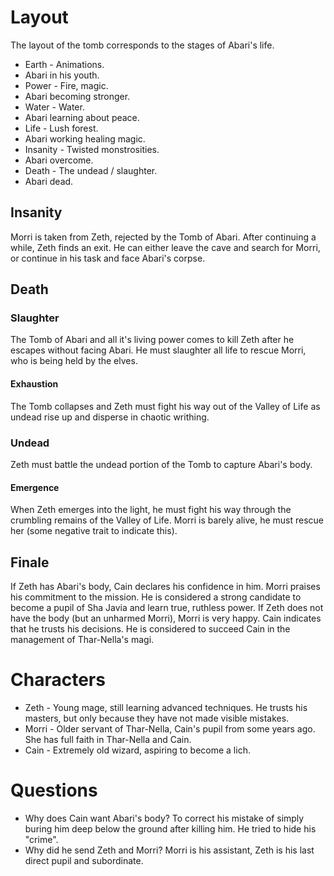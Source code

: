 # Layout
The layout of the tomb corresponds to the stages of Abari's life.

* Earth - Animations.
 * Abari in his youth.
* Power - Fire, magic.
 * Abari becoming stronger.
* Water - Water.
 * Abari learning about peace.
* Life - Lush forest.
 * Abari working healing magic.
* Insanity - Twisted monstrosities.
 * Abari overcome.
* Death - The undead / slaughter.
 * Abari dead.

## Insanity
Morri is taken from Zeth, rejected by the Tomb of Abari. After continuing a while, Zeth finds an exit. He can either leave the cave and search for Morri, or continue in his task and face Abari's corpse.

## Death
### Slaughter
The Tomb of Abari and all it's living power comes to kill Zeth after he escapes without facing Abari. He must slaughter all life to rescue Morri, who is being held by the elves.

#### Exhaustion
The Tomb collapses and Zeth must fight his way out of the Valley of Life as undead rise up and disperse in chaotic writhing.

### Undead
Zeth must battle the undead portion of the Tomb to capture Abari's body.

#### Emergence
When Zeth emerges into the light, he must fight his way through the crumbling remains of the Valley of Life. Morri is barely alive, he must rescue her (some negative trait to indicate this).

## Finale
If Zeth has Abari's body, Cain declares his confidence in him. Morri praises his commitment to the mission. He is considered a strong candidate to become a pupil of Sha Javia and learn true, ruthless power.
If Zeth does not have the body (but an unharmed Morri), Morri is very happy. Cain indicates that he trusts his decisions. He is considered to succeed Cain in the management of Thar-Nella's magi.

# Characters
* Zeth - Young mage, still learning advanced techniques. He trusts his masters, but only because they have not made visible mistakes.
* Morri - Older servant of Thar-Nella, Cain's pupil from some years ago. She has full faith in Thar-Nella and Cain.
* Cain - Extremely old wizard, aspiring to become a lich.

# Questions
* Why does Cain want Abari's body? To correct his mistake of simply buring him deep below the ground after killing him. He tried to hide his "crime".
* Why did he send Zeth and Morri? Morri is his assistant, Zeth is his last direct pupil and subordinate.
